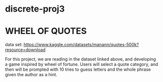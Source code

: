# discrete-proj3

# WHEEL OF QUOTES

data set: https://www.kaggle.com/datasets/manann/quotes-500k?resource=download

For this project, we are reading in the dataset linked above, and developing a
game inspired by wheel of fortune. Users will select a quote category, and then
will be prompted with 10 tries to guess letters and the whole phrase given the 
author as a hint. 
